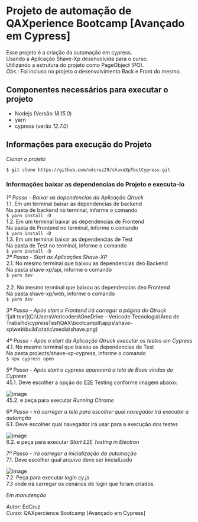 # Projeto de automação de QAXperience Bootcamp [Avançado em Cypress]

Esse projeto é a criação da automação em cypress.<br/>
Usando a Aplicação Shave-Xp desenvolvida para o curso. </br>
Utilizando a estrutura do projeto como PageObject (PO).</br>
*Obs.:* Foi incluso no projeto o desenvolvimento Back e Front do mesmo. 

## Componentes necessários para executar o projeto

- Nodejs (Versão *18.15.0*)
- yarn
- cypress (verão *12.7.0*)

## Informações para execução do Projeto

*Clonar o projeto*
```
$ git clone https://github.com/edcruz29/shaveXpTestCypress.git
```

### Informações baixar as dependencias do Projeto e executa-lo

*_1º Passo - Baixar as dependencias da Aplicação Qtruck_* <br/>
  1.1. Em um terminal baixar as dependencias de backend <br/>
     Na pasta de backend no terminal, informe o comando <br/>
     ```
    $ yarn install -D
    ```    <br/>
  1.2. Em um terminal baixar as dependencias de Frontend <br/>
     Na pasta de Frontend no terminal, informe o comando <br/>
     ```
    $ yarn install -D
    ```    <br/>
  1.3. Em um terminal baixar as dependencias de Test <br/>
     Na pasta de Test no terminal, informe o comando <br/>
     ```
    $ yarn install -D
    ```    <br/>
*_2º Passo - Start as Aplicações Shave-XP_* <br/>
  2.1. No mesmo terminal que baixou as dependencias deo Backend <br/>
     Na pasta shave-xp/api, informe o comando <br/>
     ```
    $ yarn dev
    ```  <br/>  
  2.2. No mesmo terminal que baixou as dependencias deo Frontend <br/>
     Na pasta shave-xp/web, informe o comando <br/>
     ```
    $ yarn dev
    ```  <br/>      

*_3º Passo - Após start o Frontend irá carregar a página do Qtruck_* <br/>
  ![alt text](C:\Users\Vericoders\OneDrive - Vericode Tecnologia\Área de Trabalho\cypressTest\QAX\bootcampII\apps\shave-xp\web\build\static\media\shave.png)<br/>

*_4º Passo - Após o start da Aplicação Qtruck executar os testes em Cypress_* <br/>
  4.1. No mesmo terminal que baixou as dependencias de Test <br/>
     Na pasta projects/shave-xp-cypress, informe o comando <br/>
     ```
    $ npx cypress open
    ```  <br/>

*_5º Passo - Após start o cypress aparecerá a tela de Boas vindas do Cypress_* <br/>
  45.1. Deve escolher a opção do E2E Testing conforme imagem abaixo: <br/>

 ![image](https://user-images.githubusercontent.com/32333336/184724714-85d58d7a-9a17-461b-833d-f95c34f57e49.png)
<br/>
  45.2. e peça para executar *_Running Chrome_* <br/>

*_6º Passo - irá carregar a tela para escolher qual navegador irá executar a automção_* <br/>
  6.1. Deve escolher qual navegador irá usar para a execução dos testes <br/>

  ![image](https://user-images.githubusercontent.com/32333336/184724758-60bdeb40-a088-4376-a77f-1c331961a2a6.png)
<br/>
  6.2. e peça para executar *_Start E2E Testing in Electron_*  <br/>

*_7º Passo - irá carregar a inicialização da automação_* <br/>
  7.1. Deve escolher qual arquivo deve ser inicializado <br/>

  ![image](https://user-images.githubusercontent.com/32333336/184724794-51903da2-b8c5-43e4-99ca-20986cb9af2e.png)
<br/>
  7.2. Peça para executar *_login.cy.js_* <br/>
  7.3  onde irá carregar os cenários de login que foram criados.  <br/>



*Em manutenção*

*Autor:* EdCruz <br/>
*Curso:* QAXpercience Bootcamp [Avançado em Cypress]